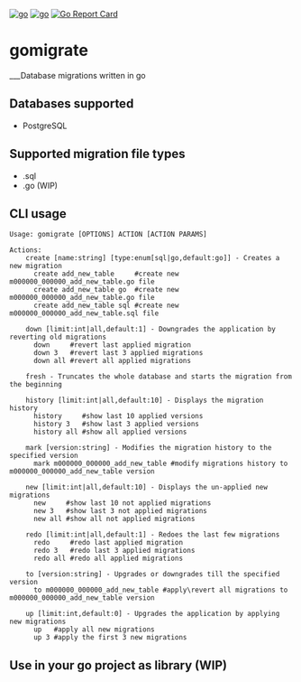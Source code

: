[![go](https://github.com/tweety53/gomigrate/workflows/Go/badge.svg)](https://github.com/tweety53/gomigrate/actions)
[![go](https://github.com/tweety53/gomigrate/workflows/golangci-lint/badge.svg)](https://github.com/tweety53/gomigrate/actions)
[![Go Report Card](https://goreportcard.com/badge/github.com/tweety53/gomigrate)](https://goreportcard.com/report/github.com/tweety53/gomigrate)

# gomigrate
___Database migrations written in go
## Databases supported
* PostgreSQL
## Supported migration file types
* .sql
* .go (WIP)
## CLI usage
```text
Usage: gomigrate [OPTIONS] ACTION [ACTION PARAMS]

Actions:
	create [name:string] [type:enum[sql|go,default:go]] - Creates a new migration
	  create add_new_table     #create new m000000_000000_add_new_table.go file
	  create add_new_table go  #create new m000000_000000_add_new_table.go file
	  create add_new_table sql #create new m000000_000000_add_new_table.sql file

	down [limit:int|all,default:1] - Downgrades the application by reverting old migrations
	  down     #revert last applied migration
	  down 3   #revert last 3 applied migrations
	  down all #revert all applied migrations

	fresh - Truncates the whole database and starts the migration from the beginning

	history [limit:int|all,default:10] - Displays the migration history
	  history     #show last 10 applied versions
	  history 3   #show last 3 applied versions
	  history all #show all applied versions

	mark [version:string] - Modifies the migration history to the specified version
	  mark m000000_000000_add_new_table #modify migrations history to m000000_000000_add_new_table version

	new [limit:int|all,default:10] - Displays the un-applied new migrations
	  new     #show last 10 not applied migrations
	  new 3   #show last 3 not applied migrations
	  new all #show all not applied migrations

	redo [limit:int|all,default:1] - Redoes the last few migrations
	  redo     #redo last applied migration
	  redo 3   #redo last 3 applied migrations
	  redo all #redo all applied migrations

	to [version:string] - Upgrades or downgrades till the specified version
	  to m000000_000000_add_new_table #apply\revert all migrations to m000000_000000_add_new_table version

	up [limit:int,default:0] - Upgrades the application by applying new migrations
	  up   #apply all new migrations
	  up 3 #apply the first 3 new migrations

```
## Use in your go project as library (WIP)



